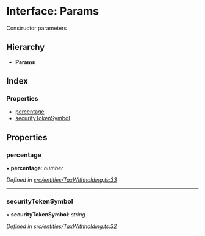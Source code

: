 # Interface: Params

Constructor parameters

## Hierarchy

- **Params**

## Index

### Properties

- [percentage](_entities_taxwithholding_.params.md#percentage)
- [securityTokenSymbol](_entities_taxwithholding_.params.md#securitytokensymbol)

## Properties

### percentage

• **percentage**: _number_

_Defined in [src/entities/TaxWithholding.ts:33](https://github.com/PolymathNetwork/polymath-sdk/blob/c47ae7a/src/entities/TaxWithholding.ts#L33)_

---

### securityTokenSymbol

• **securityTokenSymbol**: _string_

_Defined in [src/entities/TaxWithholding.ts:32](https://github.com/PolymathNetwork/polymath-sdk/blob/c47ae7a/src/entities/TaxWithholding.ts#L32)_
